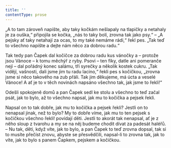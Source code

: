 ```yaml
---
title: ''
contentType: prose
---
```


„A to tam zároveň napište, aby taky kočkám nešlapaly na tlapičky a netahaly je za ouška,“ připojila se kočka, „nás to taky bolí, zrovna tak jako psy.“ – „A pejsky ať taky netahají za ocas, to my také nemáme rádi,“ řekl pes. „Tak teď to všechno napište a dejte nám něco za dobrou radu.“

Tak tedy pan Čapek dal kočičce za dobrou radu kus vánočky a – protože jsou Vánoce – k tomu měchýř z ryby. Psovi – ten fíky, datle ani pomeranče nejí – dal pořádný konec salámu, tři syrečky a několik kostek cukru. „Tak vidějí, vašnosti, dali jsme jim tu radu lacino,“ řekli pes s kočičkou, „zrovna jsme si něco takového na zub přáli. Tak jim děkujeme, má úcta a veselé Vánoce! A ať je to v těch novinách napsáno všechno tak, jak jsme to řekli!“

Odešli spokojeně domů a pan Čapek sedl ke stolu a všechno to teď začal psát, jak to bylo, až to všechno napsal, jak mu to kočička a pejsek řekli.

Napsal on to tak dobře, jak mu to kočička a pejsek řekli? Jestli on to nenapsal jinak, než to bylo? My to dobře víme, jak mu to ten pejsek s kočičkou všechno řekli! povídají děti. Jestli to akorát tak nenapsal, ať je z něho sloup z tvarohu a my se na něj budeme chodit dívat za padesát haléřů. – Nu tak, děti, když víte, jak to bylo, a pan Čapek to teď zrovna dopsal, tak si to musíte přečíst znovu, abyste se přesvědčili, napsal-li to zrovna tak, jak to víte, jak to bylo s panem Čapkem, pejskem a kočičkou.
